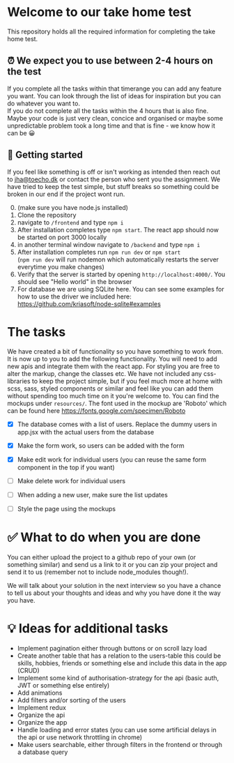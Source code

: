 # Welcome to our take home test

This repository holds all the required information for completing the take home test.

## ⏰ We expect you to use between 2-4 hours on the test

If you complete all the tasks within that timerange you can add any feature you want. You can look through the list of ideas for inspiration but you can do whatever you want to.  
If you do not complete all the tasks within the 4 hours that is also fine. Maybe your code is just very clean, concice and organised or maybe some unpredictable problem took a long time and that is fine - we know how it can be 😀

## 🛫 Getting started

If you feel like something is off or isn't working as intended then reach out to jha@toecho.dk or contact the person who sent you the assignment. We have tried to keep the test simple, but stuff breaks so something could be broken in our end if the project wont run.

0. (make sure you have node.js installed)
1. Clone the repository
2. navigate to `/frontend` and type `npm i`
3. After installation completes type `npm start`. The react app should now be started on port 3000 locally
4. in another terminal window navigate to `/backend` and type `npm i`
5. After installation completes run `npm run dev` or `npm start`  
   (`npm run dev` will run nodemon which automatically restarts the server everytime you make changes)
6. Verify that the server is started by opening `http://localhost:4000/`. You should see "Hello world" in the browser
7. For database we are using SQLite here. You can see some examples for how to use the driver we included here: https://github.com/kriasoft/node-sqlite#examples

# The tasks

We have created a bit of functionality so you have something to work from. It is now up to you to add the following functionality. You will need to add new apis and integrate them with the react app. For styling you are free to alter the markup, change the classes etc. We have not included any css-libraries to keep the project simple, but if you feel much more at home with scss, sass, styled components or similar and feel like you can add them without spending too much time on it you're welcome to. You can find the mockups under `resources/`. The font used in the mockup are 'Roboto' which can be found here https://fonts.google.com/specimen/Roboto

- [x] The database comes with a list of users. Replace the dummy users in app.jsx with the actual users from the database

- [x] Make the form work, so users can be added with the form

- [x] Make edit work for individual users (you can reuse the same form component in the top if you want)

- [ ] Make delete work for individual users

- [ ] When adding a new user, make sure the list updates

- [ ] Style the page using the mockups

# ✅ What to do when you are done

You can either upload the project to a github repo of your own (or something similar) and send us a link to it or you can zip your project and send it to us (remember not to include node_modules though!).

We will talk about your solution in the next interview so you have a chance to tell us about your thoughts and ideas and why you have done it the way you have.

# 💡 Ideas for additional tasks

- Implement pagination either through buttons or on scroll lazy load
- Create another table that has a relation to the users-table this could be skills, hobbies, friends or something else and include this data in the app (CRUD)
- Implement some kind of authorisation-strategy for the api (basic auth, JWT or something else entirely)
- Add animations
- Add filters and/or sorting of the users
- Implement redux
- Organize the api
- Organize the app
- Handle loading and error states (you can use some artificial delays in the api or use network throttling in chrome)
- Make users searchable, either through filters in the frontend or through a database query
